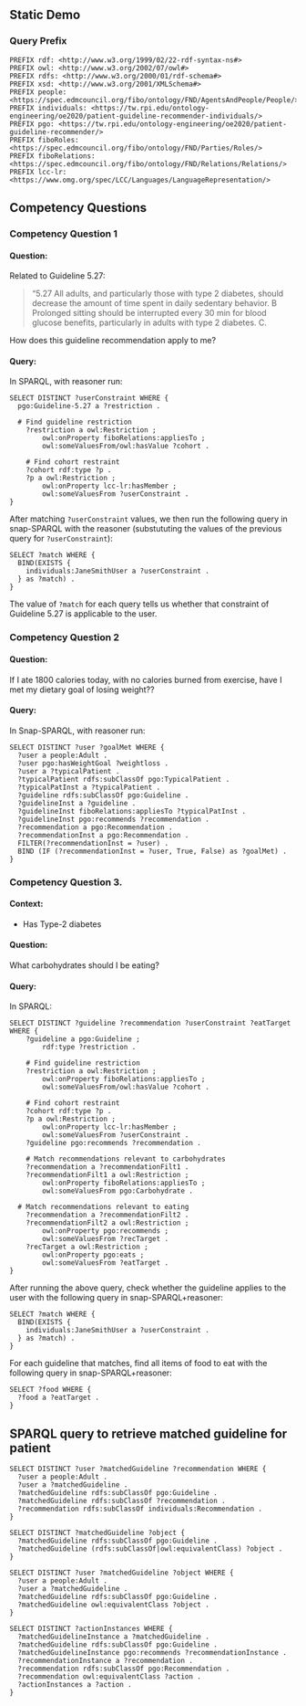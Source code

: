 ---
---

## Static Demo

### Query Prefix
```sparql
PREFIX rdf: <http://www.w3.org/1999/02/22-rdf-syntax-ns#>
PREFIX owl: <http://www.w3.org/2002/07/owl#>
PREFIX rdfs: <http://www.w3.org/2000/01/rdf-schema#> 
PREFIX xsd: <http://www.w3.org/2001/XMLSchema#>
PREFIX people: <https://spec.edmcouncil.org/fibo/ontology/FND/AgentsAndPeople/People/> 
PREFIX individuals: <https://tw.rpi.edu/ontology-engineering/oe2020/patient-guideline-recommender-individuals/> 
PREFIX pgo: <https://tw.rpi.edu/ontology-engineering/oe2020/patient-guideline-recommender/>
PREFIX fiboRoles: <https://spec.edmcouncil.org/fibo/ontology/FND/Parties/Roles/>
PREFIX fiboRelations: <https://spec.edmcouncil.org/fibo/ontology/FND/Relations/Relations/>
PREFIX lcc-lr: <https://www.omg.org/spec/LCC/Languages/LanguageRepresentation/>
```

## Competency Questions

### Competency Question 1
#### Question:

Related to Guideline 5.27:
> “5.27 All adults, and particularly those with type 2 diabetes, should decrease the amount of time spent in daily sedentary behavior. B Prolonged sitting should be interrupted every 30 min for blood glucose benefits, particularly in adults with type 2 diabetes. C.

How does this guideline recommendation apply to me?

#### Query:
In SPARQL, with reasoner run:
```sparql
SELECT DISTINCT ?userConstraint WHERE {
  pgo:Guideline-5.27 a ?restriction .
  
  # Find guideline restriction
	?restriction a owl:Restriction ;
		owl:onProperty fiboRelations:appliesTo ;
		owl:someValuesFrom/owl:hasValue ?cohort .
    
	# Find cohort restraint
	?cohort rdf:type ?p .
	?p a owl:Restriction ;
		owl:onProperty lcc-lr:hasMember ;
		owl:someValuesFrom ?userConstraint .
}
```

After matching `?userConstraint` values, we then run the following query in snap-SPARQL with the reasoner (substututing the values of the previous query for `?userConstraint`):
```sparql
SELECT ?match WHERE {
  BIND(EXISTS {
    individuals:JaneSmithUser a ?userConstraint .
  } as ?match) .
}
```
The value of `?match` for each query tells us whether that constraint of Guideline 5.27 is applicable to the user.

### Competency Question 2

#### Question:

If I ate 1800 calories today, with no calories burned from exercise, have I met my dietary goal of losing weight??

#### Query:
In Snap-SPARQL, with reasoner run:
```sparql
SELECT DISTINCT ?user ?goalMet WHERE {
  ?user a people:Adult .
  ?user pgo:hasWeightGoal ?weightloss .
  ?user a ?typicalPatient .
  ?typicalPatient rdfs:subClassOf pgo:TypicalPatient .
  ?typicalPatInst a ?typicalPatient .
  ?guideline rdfs:subClassOf pgo:Guideline .
  ?guidelineInst a ?guideline .
  ?guidelineInst fiboRelations:appliesTo ?typicalPatInst .
  ?guidelineInst pgo:recommends ?recommendation .
  ?recommendation a pgo:Recommendation .
  ?recommendationInst a pgo:Recommendation .
  FILTER(?recommendationInst = ?user) .
  BIND (IF (?recommendationInst = ?user, True, False) as ?goalMet) .
}
```

### Competency Question 3.

#### Context:
 - Has Type-2 diabetes

#### Question:

What carbohydrates should I be eating?

#### Query:
In SPARQL:
```sparql
SELECT DISTINCT ?guideline ?recommendation ?userConstraint ?eatTarget WHERE {
	?guideline a pgo:Guideline ;
		rdf:type ?restriction .

	# Find guideline restriction
	?restriction a owl:Restriction ;
		owl:onProperty fiboRelations:appliesTo ;
		owl:someValuesFrom/owl:hasValue ?cohort .

	# Find cohort restraint
	?cohort rdf:type ?p .
	?p a owl:Restriction ;
		owl:onProperty lcc-lr:hasMember ;
		owl:someValuesFrom ?userConstraint .
	?guideline pgo:recommends ?recommendation .

	# Match recommendations relevant to carbohydrates
	?recommendation a ?recommendationFilt1 .
	?recommendationFilt1 a owl:Restriction ;
		owl:onProperty fiboRelations:appliesTo ;
		owl:someValuesFrom pgo:Carbohydrate .
  
  # Match recommendations relevant to eating
	?recommendation a ?recommendationFilt2 .
	?recommendationFilt2 a owl:Restriction ;
		owl:onProperty pgo:recommends ;
		owl:someValuesFrom ?recTarget .
	?recTarget a owl:Restriction ;
		owl:onProperty pgo:eats ;
		owl:someValuesFrom ?eatTarget .
}
```
After running the above query, check whether the guideline applies to the user with the following query in snap-SPARQL+reasoner:
```sparql
SELECT ?match WHERE {
  BIND(EXISTS {
    individuals:JaneSmithUser a ?userConstraint .
  } as ?match) .
}
```
For each guideline that matches, find all items of food to eat with the following query in snap-SPARQL+reasoner:
```sparql
SELECT ?food WHERE {
  ?food a ?eatTarget .
}
```

## SPARQL query to retrieve matched guideline for patient


```sparql
SELECT DISTINCT ?user ?matchedGuideline ?recommendation WHERE {
  ?user a people:Adult .
  ?user a ?matchedGuideline .
  ?matchedGuideline rdfs:subClassOf pgo:Guideline .
  ?matchedGuideline rdfs:subClassOf ?recommendation .
  ?recommendation rdfs:subClassOf individuals:Recommendation .
}
```

```sparql
SELECT DISTINCT ?matchedGuideline ?object {
  ?matchedGuideline rdfs:subClassOf pgo:Guideline .
  ?matchedGuideline (rdfs:subClassOf|owl:equivalentClass) ?object .
}

SELECT DISTINCT ?user ?matchedGuideline ?object WHERE {
  ?user a people:Adult .
  ?user a ?matchedGuideline .
  ?matchedGuideline rdfs:subClassOf pgo:Guideline .
  ?matchedGuideline owl:equivalentClass ?object .
}

SELECT DISTINCT ?actionInstances WHERE {
  ?matchedGuidelineInstance a ?matchedGuideline .
  ?matchedGuideline rdfs:subClassOf pgo:Guideline .
  ?matchedGuidelineInstance pgo:recommends ?recommendationInstance .
  ?recommendationInstance a ?recommendation .
  ?recommendation rdfs:subClassOf pgo:Recommendation .
  ?recommendation owl:equivalentClass ?action .
  ?actionInstances a ?action .
}
```
